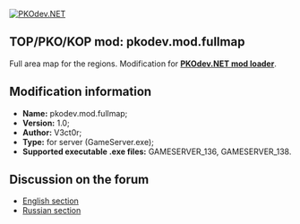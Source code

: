 [![PKOdev.NET](https://pkodev.net/uploads/monthly_2021_11/pkodevlogo_full.png.9c0b058fcf0ebbfd09e443f272c3d328.png "PKOdev.NET")](http://pkodev.net "PKOdev.NET")
## TOP/PKO/KOP mod: pkodev.mod.fullmap
Full area map for the regions. Modification for **[PKOdev.NET mod loader](https://pkodev.net/topic/5757-mod-loading-system-for-server-and-client-pkodevnet-mod-loader/)**.

## Modification information

- **Name:** pkodev.mod.fullmap;
- **Version:** 1.0;
- **Author:** V3ct0r;
- **Type:** for server (GameServer.exe);
- **Supported executable .exe files:** GAMESERVER_136, GAMESERVER_138.

## Discussion on the forum

- [English section](https://pkodev.net/topic/6009-full-area-map-for-the-region/)
- [Russian section](https://pkodev.net/topic/6007-%D0%BF%D0%BE%D0%BB%D0%BD%D0%B0%D1%8F-%D0%BA%D0%B0%D1%80%D1%82%D0%B0-%D0%BC%D0%B5%D1%81%D1%82%D0%BD%D0%BE%D1%81%D1%82%D0%B8-%D0%B4%D0%BB%D1%8F-%D1%80%D0%B5%D0%B3%D0%B8%D0%BE%D0%BD%D0%B0/)
